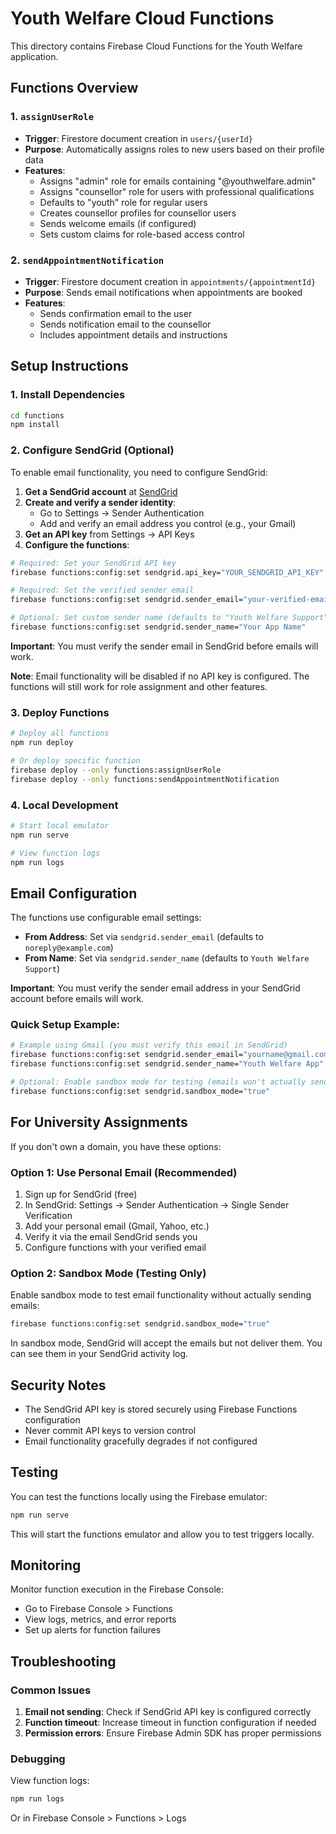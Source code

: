 # Youth Welfare Cloud Functions

This directory contains Firebase Cloud Functions for the Youth Welfare application.

## Functions Overview

### 1. `assignUserRole`
- **Trigger**: Firestore document creation in `users/{userId}`
- **Purpose**: Automatically assigns roles to new users based on their profile data
- **Features**:
  - Assigns "admin" role for emails containing "@youthwelfare.admin"
  - Assigns "counsellor" role for users with professional qualifications
  - Defaults to "youth" role for regular users
  - Creates counsellor profiles for counsellor users
  - Sends welcome emails (if configured)
  - Sets custom claims for role-based access control

### 2. `sendAppointmentNotification`
- **Trigger**: Firestore document creation in `appointments/{appointmentId}`
- **Purpose**: Sends email notifications when appointments are booked
- **Features**:
  - Sends confirmation email to the user
  - Sends notification email to the counsellor
  - Includes appointment details and instructions

## Setup Instructions

### 1. Install Dependencies
```bash
cd functions
npm install
```

### 2. Configure SendGrid (Optional)
To enable email functionality, you need to configure SendGrid:

1. **Get a SendGrid account** at [SendGrid](https://sendgrid.com/)
2. **Create and verify a sender identity**:
   - Go to Settings → Sender Authentication
   - Add and verify an email address you control (e.g., your Gmail)
3. **Get an API key** from Settings → API Keys
4. **Configure the functions**:
```bash
# Required: Set your SendGrid API key
firebase functions:config:set sendgrid.api_key="YOUR_SENDGRID_API_KEY"

# Required: Set the verified sender email
firebase functions:config:set sendgrid.sender_email="your-verified-email@gmail.com"

# Optional: Set custom sender name (defaults to "Youth Welfare Support")
firebase functions:config:set sendgrid.sender_name="Your App Name"
```

**Important**: You must verify the sender email in SendGrid before emails will work.

**Note**: Email functionality will be disabled if no API key is configured. The functions will still work for role assignment and other features.

### 3. Deploy Functions
```bash
# Deploy all functions
npm run deploy

# Or deploy specific function
firebase deploy --only functions:assignUserRole
firebase deploy --only functions:sendAppointmentNotification
```

### 4. Local Development
```bash
# Start local emulator
npm run serve

# View function logs
npm run logs
```

## Email Configuration

The functions use configurable email settings:
- **From Address**: Set via `sendgrid.sender_email` (defaults to `noreply@example.com`)
- **From Name**: Set via `sendgrid.sender_name` (defaults to `Youth Welfare Support`)

**Important**: You must verify the sender email address in your SendGrid account before emails will work.

### Quick Setup Example:
```bash
# Example using Gmail (you must verify this email in SendGrid)
firebase functions:config:set sendgrid.sender_email="yourname@gmail.com"
firebase functions:config:set sendgrid.sender_name="Youth Welfare App"

# Optional: Enable sandbox mode for testing (emails won't actually send)
firebase functions:config:set sendgrid.sandbox_mode="true"
```

## For University Assignments

If you don't own a domain, you have these options:

### Option 1: Use Personal Email (Recommended)
1. Sign up for SendGrid (free)
2. In SendGrid: Settings → Sender Authentication → Single Sender Verification
3. Add your personal email (Gmail, Yahoo, etc.)
4. Verify it via the email SendGrid sends you
5. Configure functions with your verified email

### Option 2: Sandbox Mode (Testing Only)
Enable sandbox mode to test email functionality without actually sending emails:
```bash
firebase functions:config:set sendgrid.sandbox_mode="true"
```
In sandbox mode, SendGrid will accept the emails but not deliver them. You can see them in your SendGrid activity log.

## Security Notes

- The SendGrid API key is stored securely using Firebase Functions configuration
- Never commit API keys to version control
- Email functionality gracefully degrades if not configured

## Testing

You can test the functions locally using the Firebase emulator:

```bash
npm run serve
```

This will start the functions emulator and allow you to test triggers locally.

## Monitoring

Monitor function execution in the Firebase Console:
- Go to Firebase Console > Functions
- View logs, metrics, and error reports
- Set up alerts for function failures

## Troubleshooting

### Common Issues

1. **Email not sending**: Check if SendGrid API key is configured correctly
2. **Function timeout**: Increase timeout in function configuration if needed
3. **Permission errors**: Ensure Firebase Admin SDK has proper permissions

### Debugging

View function logs:
```bash
npm run logs
```

Or in Firebase Console > Functions > Logs
